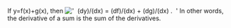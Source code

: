 If y=f(x)+g(x), then
!['  (dy)/(dx) = (df)/(dx) + (dg)/(dx) .  '](../dictionary/equation_images/2005.1..png)
In other words, the derivative of a sum is the sum of the derivatives.

